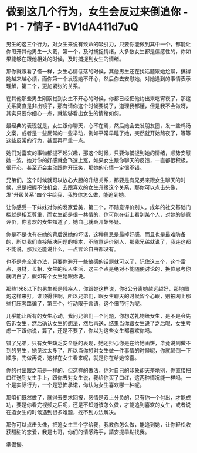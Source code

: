 # 做到这几个行为，女生会反过来倒追你 - P1 - 7情子 - BV1dA411d7uQ

男生的这三个行为，对女生来说有致命的吸引力，只要你能做到其中一个，都能让你甩开其他男生一大截，第一个，及时捕捉情绪，大多数女生都是偏感性的，你如果能够在跟他相处的时候，及时捕捉到女生的情绪。

那你就跟看了怪一样，女生心情低落的时候，其他男生还在找话题跟她尬聊，搞得她越来越心烦，而你第一个发现她不开心，然后你去安慰她，对她遇到的事情表示理解，第二个，更加紧张的关系。

在其他那些男生刚察觉到女生不开心的时候，你都已经把他约出来吃宵夜了，那这关系简直是非出镜子，那有请你这个时候要说了，道理我都懂，但是我不会做呀，其实只要你细心一点，就能够看出女生的情绪如何。

最经典的表现就是，女生跟你聊天，心不在焉，然后她会去发朋友圈，发一些鸡汤文案，或者是一些反常的一些举动，例如平常早睡了她，突然就开始熬夜了，等等这些反常的行为，甚至再严重一点。

她们对喜欢的事物都提不起兴趣，那这个时候，只要你捕捉到她的情绪，顺势安慰她一波，她对你的好感就会飞速上涨，如果女生跟你聊天的反馈，一直都很积极，很开心，甚至还会主动跟你开玩笑，那她的心情一定很不错。

兄弟们，这个时候就可以放心大胆的升级关系，那要是有兄弟来跟女生聊天的时候，总是把握不住机会，去跟喜欢的女生升级这个关系，那你可以点击头像，发"升级关系"四个字给我，我教你怎么做，能追到她。

让你感受一下妹妹对你的发家爱美，第二个，不随意评价别人，成年的社交基础门槛就是相互尊重，而女生都是很一共情的，你可能在街上看到某个人，对她的随意评价，你喜欢的女生知道了，她自己就会开始怀疑。

你是不是也有在她的背后说她的坏话，这种猜忌是最掉好感，而且也是最难防备的，所以我们直接解决问题的根本，不随意评价别人，那我兄弟就说了，我连这都不能说，那我还能说什么，一点言论自由都没有。

也不是完全没办法，只要你避开一些敏感的话题就可以了，记住这三个，这个雷点，身材，长相，女生的私人生活，这三个点是绝对不能随便讨论的，换位思考你就明白了，假如有个女生她跟你说。

那些1米8以下的男生都是残疾人，你跟她这样说，你8公分离她越远越好，那地图炮这样来打，谁顶得住啊，所以兄弟们，跟女生聊天的时候留个心眼，别被网上那些打压套路骗了，第三个，行动限于言语，这个细节行为呢。

几乎能让所有的女生心动，我问兄弟们一个问题，你想送礼物给女生，是不是会先告诉女生，然后确认女生的想法，然后再送，结果当你跟女生说了之后呢，女生考虑一下跟你说，算了，还是不要了，你以为这些女生都喜欢你吗。

错了兄弟，只有女生缺乏安全感的表现，她还担心你是在给她画饼，毕竟说到做不到的男生，她见过太多了，所以当你想对女生做一件事情的时候呢，你就颠倒一下顺序，先做再说，这样在女生看来呢，就是你在给她惊喜。

你的付出跟之前是一样的，但这样的做法，你对自己的印象却天差地别，你直接把口红送到女生手上，跟你去对女生说，我给你买了口红，这两种情况能一样吗，一个是实际行为，一个是恐怖承诺，你认为女生喜欢哪一种呢。

那咱们既然做了，就得去要求回报，感情是双上分负的，只有你一个付出，才能成功，要是你看完视频之后呢，还是不知道该怎么做，才能追到喜欢的女生，或者说在追女生的时候遇到很多难题，找不到方法解决。

那你可以点击头像，把追女生三个字给我，我教你怎么做，能追到她，让你轻松收获甜甜的恋爱，我是七哥，你们的情感路手，請安提早點找我。

準備撮。